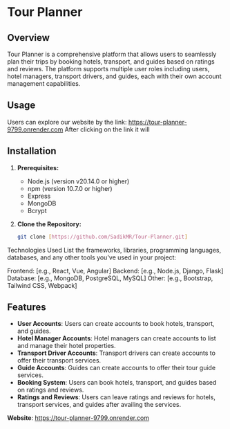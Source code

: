 # Tour Planner

## Overview
Tour Planner is a comprehensive platform that allows users to seamlessly plan their trips by booking hotels, transport, and guides based on ratings and reviews. The platform supports multiple user roles including users, hotel managers, transport drivers, and guides, each with their own account management capabilities.

## Usage
Users can explore our website by the link: https://tour-planner-9799.onrender.com
After clicking on the link it will

## Installation

1. **Prerequisites:**
   - Node.js (version v20.14.0 or higher)
   - npm (version 10.7.0 or higher)
   - Express
   - MongoDB
   - Bcrypt

2. **Clone the Repository:**

   ```bash
   git clone [https://github.com/SadikMR/Tour-Planner.git]

Technologies Used
List the frameworks, libraries, programming languages, databases, and any other tools you've used in your project:

Frontend: [e.g., React, Vue, Angular]
Backend: [e.g., Node.js, Django, Flask]
Database: [e.g., MongoDB, PostgreSQL, MySQL]
Other: [e.g., Bootstrap, Tailwind CSS, Webpack]


## Features
- **User Accounts**: Users can create accounts to book hotels, transport, and guides.
- **Hotel Manager Accounts**: Hotel managers can create accounts to list and manage their hotel properties.
- **Transport Driver Accounts**: Transport drivers can create accounts to offer their transport services.
- **Guide Accounts**: Guides can create accounts to offer their tour guide services.
- **Booking System**: Users can book hotels, transport, and guides based on ratings and reviews.
- **Ratings and Reviews**: Users can leave ratings and reviews for hotels, transport services, and guides after availing the services.

****Website****: https://tour-planner-9799.onrender.com
